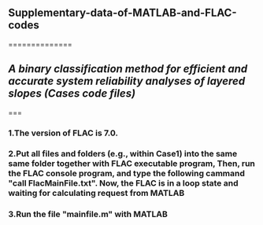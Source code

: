 ## Supplementary-data-of-MATLAB-and-FLAC-codes ##
==============
## *A binary classification method for efficient and accurate system reliability analyses of layered slopes (Cases code files)*
===
### 1.The version of FLAC is 7.0.
### 2.Put all files and folders (e.g., within Case1) into the same same folder together with FLAC executable program, Then, run the FLAC console program, and type the following cammand "call FlacMainFile.txt". Now, the FLAC is in a loop state and waiting for calculating request from MATLAB
### 3.Run the file "mainfile.m" with MATLAB
